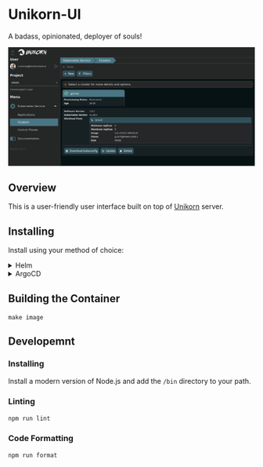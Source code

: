 # Unikorn-UI

A badass, opinionated, deployer of souls!

![Unikorn UI](docs/screenshot.png)

## Overview

This is a user-friendly user interface built on top of [Unikorn](https://github.com/spjmurray/unikorn) server.

## Installing

Install using your method of choice:

<details>
<summary>Helm</summary>

```shell
helm install unikorn-ui charts/unikorn-ui --namespace unikorn --create-namespace
```
</details>

<details>
<summary>ArgoCD</summary>

```yaml
apiVersion: argoproj.io/v1alpha1
kind: Application
metadata:
  name: unikorn-ui
  namespace: argocd
spec:
  project: default
  source:
    repoURL: https://spjmurray.github.io/unikorn-ui
    chart: unikorn-ui
    targetRevision: v0.2.3
    helm:
      parameters:
      - name: dockerConfig
        value: # output of "base64 -w0 ~/.docker/config.json"
  destination:
    namespace: unikorn
    server: https://kubernetes.default.svc
  syncPolicy:
    automated:
      prune: true
      selfHeal: true
    syncOptions:
    - CreateNamespace=true
```
</details>

## Building the Container

```shell
make image
```

## Developemnt

### Installing

Install a modern version of Node.js and add the `/bin` directory to your path.

### Linting

```shell
npm run lint
```

### Code Formatting

```shell
npm run format
```
